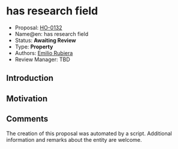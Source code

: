 # has research field

* Proposal: [HO-0132](0132-has-research-field.md)
* Name@en: has research field
* Status: **Awaiting Review**
* Type: **Property**
* Authors: [Emilio Rubiera](https://github.com/spitxa)
* Review Manager: TBD

## Introduction



## Motivation

## Comments
The creation of this proposal was automated by a script. Additional information and remarks about the entity are welcome.
